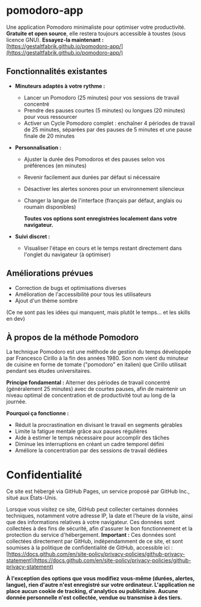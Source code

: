 # pomodoro-app

Une application Pomodoro minimaliste pour optimiser votre productivité. **Gratuite et open source**, elle restera toujours accessible à toustes (sous licence GNU).
**Essayez-la maintenant :** [https://gestaltfabrik.github.io/pomodoro-app/](https://gestaltfabrik.github.io/pomodoro-app/)

## Fonctionnalités existantes

- **Minuteurs adaptés à votre rythme :**
  - Lancer un Pomodoro (25 minutes) pour vos sessions de travail concentré
  - Prendre des pauses courtes (5 minutes) ou longues (20 minutes) pour vous ressourcer
  - Activer un Cycle Pomodoro complet : enchaîner 4 périodes de travail de 25 minutes, séparées par des pauses de 5 minutes et une pause finale de 20 minutes

- **Personnalisation :**
  - Ajuster la durée des Pomodoros et des pauses selon vos préférences (en minutes)
  - Revenir facilement aux durées par défaut si nécessaire
  - Désactiver les alertes sonores pour un environnement silencieux
  - Changer la langue de l'interface (français par défaut, anglais ou roumain disponibles)

    **Toutes vos options sont enregistrées localement dans votre navigateur.**

- **Suivi discret :**
  - Visualiser l'étape en cours et le temps restant directement dans l'onglet du navigateur (à optimiser)

## Améliorations prévues
- Correction de bugs et optimisations diverses
- Amélioration de l'accessibilité pour tous les utilisateurs
- Ajout d'un thème sombre 

(Ce ne sont pas les idées qui manquent, mais plutôt le temps… et les skills en dev)

## À propos de la méthode Pomodoro
La technique Pomodoro est une méthode de gestion du temps développée par Francesco Cirillo à la fin des années 1980. Son nom vient du minuteur de cuisine en forme de tomate ("pomodoro" en italien) que Cirillo utilisait pendant ses études universitaires.

**Principe fondamental :** Alterner des périodes de travail concentré (généralement 25 minutes) avec de courtes pauses, afin de maintenir un niveau optimal de concentration et de productivité tout au long de la journée.

**Pourquoi ça fonctionne :**
- Réduit la procrastination en divisant le travail en segments gérables
- Limite la fatigue mentale grâce aux pauses régulières
- Aide à estimer le temps nécessaire pour accomplir des tâches
- Diminue les interruptions en créant un cadre temporel défini
- Améliore la concentration par des sessions de travail dédiées

# Confidentialité

Ce site est hébergé via GitHub Pages, un service proposé par GitHub Inc., situé aux États-Unis.

Lorsque vous visitez ce site, GitHub peut collecter certaines données techniques, notamment votre adresse IP, la date et l'heure de la visite, ainsi que des informations relatives à votre navigateur. Ces données sont collectées à des fins de sécurité, afin d'assurer le bon fonctionnement et la protection du service d'hébergement.
**Important :** Ces données sont collectées directement par GitHub, indépendamment de ce site, et sont soumises à la politique de confidentialité de GitHub, accessible ici :
[https://docs.github.com/en/site-policy/privacy-policies/github-privacy-statement](https://docs.github.com/en/site-policy/privacy-policies/github-privacy-statement)

**À l'exception des options que vous modifiez vous-même (durées, alertes, langue), rien d'autre n'est enregistré sur votre ordinateur. L'application ne place aucun cookie de tracking, d'analytics ou publicitaire. Aucune donnée personnelle n'est collectée, vendue ou transmise à des tiers.**
